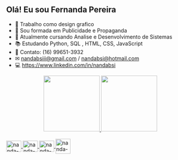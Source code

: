 ## Olá! Eu sou Fernanda Pereira

- 📝 Trabalho como design grafico
- 📙 Sou formada em Publicidade e Propaganda
- 📘 Atualmente cursando Analise e Desenvolvimento de Sistemas
- 📚 Estudando Python, SQL , HTML, CSS, JavaScript
- 📱 Contato: (16) 99651-3932
- ✉ nandabsiii@gmail.com / nandabsi@hotmail.com
- 💻 https://www.linkedin.com/in/nandabsi
  
<div align="center">
  <a href="https://github.com/nandabsiii-web">
  <img height="150em" src="https://github-readme-stats.vercel.app/api?username=nandabsiii-web&show_icons=true&theme=radical&include_all_commits=true&count_private=true"/>
  <img height="150em" src="https://github-readme-stats.vercel.app/api/top-langs/?username=nandabsiii-web&layout=compact&theme=radical"/>
</div>

<div style="display: inline_block"><br>
  <img align="center" alt="nanda-HTML" height="30" width="40" src="https://cdn.jsdelivr.net/gh/devicons/devicon/icons/html5/html5-original.svg" />
  <img align="center" alt="nanda-css" height="30" width="40" src="https://cdn.jsdelivr.net/gh/devicons/devicon/icons/css3/css3-original.svg" />
  <img align="center" alt="nanda-js" height="30" width="40" src="https://cdn.jsdelivr.net/gh/devicons/devicon/icons/javascript/javascript-original.svg" /> 
  <img align="center" alt="nanda-mysql="30" width="40" src="https://cdn.jsdelivr.net/gh/devicons/devicon/icons/mysql/mysql-original.svg" />
</div>
  
